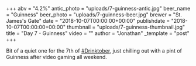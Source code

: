 +++
abv = "4.2%"
antic_photo = "uploads/7-guinness-antic.jpg"
beer_name = "Guinness"
beer_photo = "uploads/7-guinness-beer.jpg"
brewer = "St. James's Gate"
date = "2018-10-07T00:00:00+00:00"
publishdate = "2018-10-07T00:00:00+00:00"
thumbnail = "uploads/7-guinness-thumbnail.jpg"
title = "Day 7 - Guinness"
video = ""
author = "Jonathan"
_template = "post"
+++

Bit of a quiet one for the 7th of [#Drinktober](https://www.facebook.com/hashtag/drinktober?source=feed_text&epa=HASHTAG), just chilling out with a pint of Guinness after video gaming all weekend.
